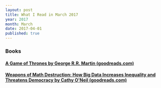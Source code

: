 ```yaml
---
layout: post
title: What I Read in March 2017
year: 2017
month: March
date: 2017-04-01
published: true
---
```


### Books

#### [A Game of Thrones by George R.R. Martin (goodreads.com)](https://www.goodreads.com/book/show/13496)

#### [Weapons of Math Destruction: How Big Data Increases Inequality and Threatens Democracy by Cathy O'Neil (goodreads.com)](https://www.goodreads.com/book/show/28186015)